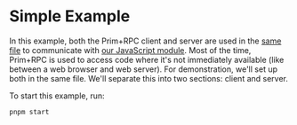 # Simple Example

In this example, both the Prim+RPC client and server are used in the
[same file](index.js) to communicate with [our JavaScript module](./hello.js).
Most of the time, Prim+RPC is used to access code where it's not immediately
available (like between a web browser and web server). For demonstration, we'll
set up both in the same file. We'll separate this into two sections: client and
server.

To start this example, run:

```zsh
pnpm start
```

